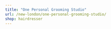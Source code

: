 ```yaml
---
title: "One Personal Grooming Studio"
url: /new-london/one-personal-grooming-studio/
shop: hairdresser
---
```

